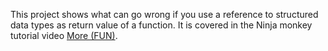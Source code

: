 This project shows what can go wrong if you use a reference to structured data types as return value of a function. It is covered in the Ninja monkey tutorial video [More (FUN)](https://youtu.be/U7PanZvmzRc).
